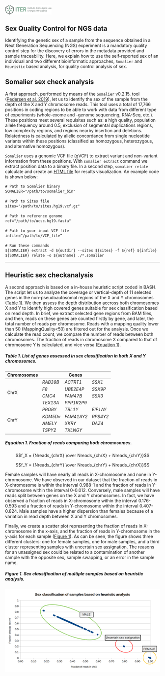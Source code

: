 <!-- ------------------ SECTION ------------------ -->
<p align="left">
  <a href="https://www.iter.es" title="Instituto Tecnológico y de Energ&iacute;as Renovables (ITER) / Institute of Technology and Renewable Energy (ITER)">
    <img src="https://github.com/genomicsITER/sexQC-for-NGS-data/blob/main/images/ITER_logo.png" width="30%" /> 
  </a>
</p>

## Sex Quality Control for NGS data ##

Identifying the genetic sex of a sample from the sequence obtained in a Next Generation Sequencing (NGS) experiment is a mandatory quality control step for the discovery of errors in the metadata provided and sample traceability. Here, we explain how to use the self-reported sex of an individual and two different bioinformatic approaches, `Somalier` and `Heuristic` based analysis, for quality control analysis of sex.


## Somalier sex check analysis
A first approach, performed by means of the `Somalier` v0.2.15. tool ([Pedersen et al. 2019](https://genomemedicine.biomedcentral.com/articles/10.1186/s13073-020-00761-2)), let us to identify the sex of the sample from the depth of the X and Y chromosome reads. This tool uses a total of 17,766 positions in coding regions to be able to work with data from different type of experiments (whole-exome and -genome sequencing, RNA-Seq, etc.). These positions meet several requisites such as: a high quality, population allele frequency around 0.5, exclusion of segmental duplications regions, low complexity regions, and regions nearby insertion and deletions. Relatedness is calculated by allelic concordance from single nucleotide variants within these positions (classified as homozygous, heterozygous, and alternative homozygous).

`Somalier` uses a genomic VCF file (gVCF) to extract variant and non-variant information from these positions. With `somalier extract` command we extract position data to a binary file. In a second step, `somalier relate` calculate and create an [HTML file](https://brentp.github.io/somalier/ex.html) for results visualization. An example code is shown below:

```
# Path to Somalier binary
SOMALIER="/path/to/somalier_bin"

# Path to Sites file
sites="/path/to/sites.hg19.vcf.gz"

# Path to reference genome
ref="/path/to/ucsc.hg19.fasta"

# Path to your input VCF file
infile=”/path/to/VCF_file”

# Run these commands
${SOMALIER} extract -d ${outdir} --sites ${sites} -f ${ref} ${infile}
${SOMALIER} relate -o ${outname} ./*.somalier
```

---

## Heuristic sex checkanalysis
A second approach is based on a in-house heuristic script coded in BASH. The script let us to analyze the coverage or vertical-depth of 11 selected genes in the non-pseudoautosomal regions of the X and Y chromosomes ([Table 1](table-1-list-of-genes-assessed-in-sex-classification-in-both-x-and-y-chromosomes)). We then assess the depth distribution accross both chromosomes X and Y to identify high covered genes suitable for sex classification based on read depth. In brief, we extract selected gene regions from BAM files, and then, reads on these genes are counted firstly by gene, and later, the total number of reads per chromosome. Reads with a mapping quality lower than 50 (MappingQuality<50) are filtered out for the analysis. Once we calculate the read count, we compare the number of reads between both chromosomes. The fraction of reads in chromosome X compared to that of chromosome Y is calculated, and vice versa ([Equation 1](equation-1-fraction-of-reads-comparing-both-chromosomes)).

##### Table 1. List of genes assessed in sex classification in both X and Y chromosomes.
<div align="center">
<table>
  <thead>
    <tr>
      <th>Chromosomes</th>
      <th colspan=3>Genes</th>
    </tr>
  </thead>
  <tbody>
    <tr>
      <td rowspan=4>ChrX</td>
      <td><i>RAB39B</i></td>
      <td><i>ACTRT1</i></td>
      <td><i>SSX1</i></td>
    </tr>
    <tr>
      <td><i>F8</i></td>
      <td><i>UBE2E4P</i></td>
      <td><i>SSX9P</i></td>
    </tr>
    <tr>
      <td><i>CMC4</i></td>
      <td><i>FAM47B</i></td>
      <td><i>SSX3</i></td>
    </tr>
    <tr>
      <td><i>TEX13A</i></td>
      <td><i>PPP1R2P9</i></td>
      <td></td>
    </tr>
    <tr>
      <td rowspan=4>ChrY</td>
      <td><i>PRORY</i></td>
      <td><i>TBL1Y</i></td>
      <td><i>EIF1AY</i></td>
    </tr>
    <tr>
      <td><i>KDM5Dv</td>
      <td><i>FAM41AY2</i></td>
      <td><i>RPS4Y2</i></td>
    </tr>
    <tr>
      <td><i>AMELY</i></td>
      <td><i>XKRY</i></td>
      <td><i>DAZ4</i></td>
    </tr>
    <tr>
      <td><i>TSPY2</i></td>
      <td><i>TXLNGY</i></td>
      <td></td>
    </tr>
  </tbody>
</table>
</div>

##### Equation 1. Fraction of reads comparing both chromosomes.
$$f_X = {Nreads_{chrX} \over Nreads_{chrX} + Nreads_{chrY}}$$

$$f_Y = {Nreads_{chrY} \over Nreads_{chrY} + Nreads_{chrX}}$$

Female samples will have nearly all reads in X-chromosome and none in Y-chromosome. We have observed in our dataset that the fraction of reads in X-chromosome is within the interval 0.988-1 and the fraction of reads in Y-chromosome within the interval 0-0.012. Conversely, male samples will have reads split between genes on the X and Y chromosomes. In fact, we have observed a fraction of reads in X-chromosome within the interval 0.176-0.593 and a fraction of reads in Y-chromosome within the interval 0.407-0.824. Male samples have a higher dispersion than females because of a variation in read depth between X and Y chromosomes.

Finally, we create a scatter plot representing the fraction of reads in X-chromosome in the x-axis, and the fraction of reads in Y-chromosome in the y-axis for each sample ([Figure 1](figure-1-sex-classification-of-samples-based-on-heuristic-analysis)). As can be seen, the figure shows three different clusters: one for female samples, one for male samples, and a third cluster representing samples with uncertain sex assignation. The reasons for an unassigned sex could be related to a contamination of another sample with the opposite sex, sample swapping, or an error in the sample name.

##### Figure 1. Sex classification of multiple samples based on heuristic analysis.

![](https://github.com/genomicsITER/sexQC-for-NGS-data/blob/main/images/classification_table-heuristic_analysis.png)
